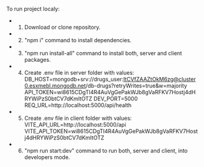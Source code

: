 To run project localy:

- 1. Download or clone repository.

- 2. "npm i" command to install dependencies.

- 3. "npm run install-all" command to install both, server and client packages.

- 4. Create .env file in server folder with values:
     DB_HOST=mongodb+srv://drugs_user:ItCVfZAAZtOkM6zg@cluster0.esxmebl.mongodb.net/db-drugs?retryWrites=true&w=majority
     API_TOKEN=wi8615CDgTI4R4AuVgGePakWJb8gVaRFKV7Hostj4dHRYWiPzS0btCV7dKmItOTZ
     DEV_PORT=5000
     REQ_URL=http://localhost:5000/api/health

- 5. Create .env file in client folder with values:
     VITE_API_URL=http://localhost:5000/api
     VITE_API_TOKEN=wi8615CDgTI4R4AuVgGePakWJb8gVaRFKV7Hostj4dHRYWiPzS0btCV7dKmItOTZ

- 6. "npm run start:dev" command to run both, server and client, into developers mode.
